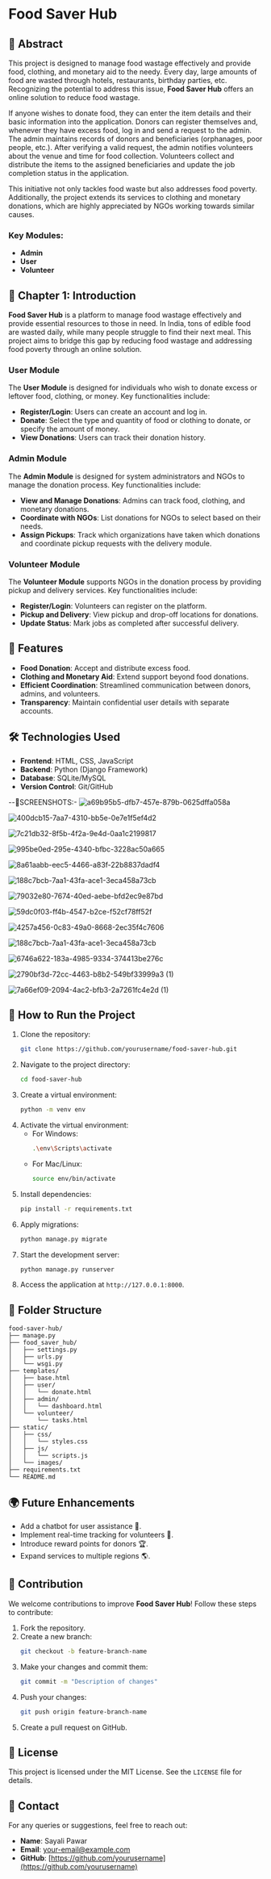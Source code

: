 
# Food Saver Hub

## 📝 Abstract
This project is designed to manage food wastage effectively and provide food, clothing, and monetary aid to the needy. Every day, large amounts of food are wasted through hotels, restaurants, birthday parties, etc. Recognizing the potential to address this issue, **Food Saver Hub** offers an online solution to reduce food wastage. 

If anyone wishes to donate food, they can enter the item details and their basic information into the application. Donors can register themselves and, whenever they have excess food, log in and send a request to the admin. The admin maintains records of donors and beneficiaries (orphanages, poor people, etc.). After verifying a valid request, the admin notifies volunteers about the venue and time for food collection. Volunteers collect and distribute the items to the assigned beneficiaries and update the job completion status in the application.

This initiative not only tackles food waste but also addresses food poverty. Additionally, the project extends its services to clothing and monetary donations, which are highly appreciated by NGOs working towards similar causes.

### Key Modules:
- **Admin**
- **User**
- **Volunteer**

## 📖 Chapter 1: Introduction
**Food Saver Hub** is a platform to manage food wastage effectively and provide essential resources to those in need. In India, tons of edible food are wasted daily, while many people struggle to find their next meal. This project aims to bridge this gap by reducing food wastage and addressing food poverty through an online solution.

### User Module
The **User Module** is designed for individuals who wish to donate excess or leftover food, clothing, or money. Key functionalities include:
- **Register/Login**: Users can create an account and log in.
- **Donate**: Select the type and quantity of food or clothing to donate, or specify the amount of money.
- **View Donations**: Users can track their donation history.

### Admin Module
The **Admin Module** is designed for system administrators and NGOs to manage the donation process. Key functionalities include:
- **View and Manage Donations**: Admins can track food, clothing, and monetary donations.
- **Coordinate with NGOs**: List donations for NGOs to select based on their needs.
- **Assign Pickups**: Track which organizations have taken which donations and coordinate pickup requests with the delivery module.

### Volunteer Module
The **Volunteer Module** supports NGOs in the donation process by providing pickup and delivery services. Key functionalities include:
- **Register/Login**: Volunteers can register on the platform.
- **Pickup and Delivery**: View pickup and drop-off locations for donations.
- **Update Status**: Mark jobs as completed after successful delivery.

## 🌟 Features
- **Food Donation**: Accept and distribute excess food.
- **Clothing and Monetary Aid**: Extend support beyond food donations.
- **Efficient Coordination**: Streamlined communication between donors, admins, and volunteers.
- **Transparency**: Maintain confidential user details with separate accounts.

## 🛠️ Technologies Used
- **Frontend**: HTML, CSS, JavaScript
- **Backend**: Python (Django Framework)
- **Database**: SQLite/MySQL
- **Version Control**: Git/GitHub
  
--👀SCREENSHOTS:-
  ![a69b95b5-dfb7-457e-879b-0625dffa058a](https://github.com/user-attachments/assets/8579b8e0-7335-4506-9f13-010d6ce3e55b)

  
![400dcb15-7aa7-4310-bb5e-0e7e1f5ef4d2](https://github.com/user-attachments/assets/f6b26a84-2399-4cca-a3b7-d1cb702d5322)


![7c21db32-8f5b-4f2a-9e4d-0aa1c2199817](https://github.com/user-attachments/assets/2464c9c3-8a0f-4e78-a322-4d3e2abf5764)


![995be0ed-295e-4340-bfbc-3228ac50a665](https://github.com/user-attachments/assets/d96ad6e9-3044-4630-a7a1-2d423d70efcb)


![8a61aabb-eec5-4466-a83f-22b8837dadf4](https://github.com/user-attachments/assets/eaaabbb7-c3b3-45d3-ad44-24c05885577b)


![188c7bcb-7aa1-43fa-ace1-3eca458a73cb](https://github.com/user-attachments/assets/bee6c5b8-254e-45a6-a9ab-a944fcc80195)

![79032e80-7674-40ed-aebe-bfd2ec9e87bd](https://github.com/user-attachments/assets/08e0dd6a-9f77-4862-a2ff-f51abe560135)

![59dc0f03-ff4b-4547-b2ce-f52cf78ff52f](https://github.com/user-attachments/assets/6983c811-536c-413e-9f58-ff9b4a39145e)

![4257a456-0c83-49a0-8668-2ec35f4c7606](https://github.com/user-attachments/assets/89a89b5a-392a-458d-b8a5-68313e3b8e03)

![188c7bcb-7aa1-43fa-ace1-3eca458a73cb](https://github.com/user-attachments/assets/c305ab59-99c4-4655-b9e6-12b5819f32ea)

![6746a622-183a-4985-9334-374413be276c](https://github.com/user-attachments/assets/d51e74f7-4d1a-4745-ba55-deac587bae2f)

![2790bf3d-72cc-4463-b8b2-549bf33999a3 (1)](https://github.com/user-attachments/assets/221d21da-08d3-42bc-9359-31a05a17a99f)

![7a66ef09-2094-4ac2-bfb3-2a7261fc4e2d (1)](https://github.com/user-attachments/assets/3204972a-7be1-4b7c-a175-fa27660442a0)


## 🚀 How to Run the Project
1. Clone the repository:
   ```bash
   git clone https://github.com/yourusername/food-saver-hub.git
   ```
2. Navigate to the project directory:
   ```bash
   cd food-saver-hub
   ```
3. Create a virtual environment:
   ```bash
   python -m venv env
   ```
4. Activate the virtual environment:
   - For Windows:
     ```bash
     .\env\Scripts\activate
     ```
   - For Mac/Linux:
     ```bash
     source env/bin/activate
     ```
5. Install dependencies:
   ```bash
   pip install -r requirements.txt
   ```
6. Apply migrations:
   ```bash
   python manage.py migrate
   ```
7. Start the development server:
   ```bash
   python manage.py runserver
   ```
8. Access the application at `http://127.0.0.1:8000`.

## 📂 Folder Structure
```
food-saver-hub/
├── manage.py
├── food_saver_hub/
│   ├── settings.py
│   ├── urls.py
│   └── wsgi.py
├── templates/
│   ├── base.html
│   ├── user/
│   │   └── donate.html
│   ├── admin/
│   │   └── dashboard.html
│   └── volunteer/
│       └── tasks.html
├── static/
│   ├── css/
│   │   └── styles.css
│   ├── js/
│   │   └── scripts.js
│   └── images/
├── requirements.txt
└── README.md
```

## 🌍 Future Enhancements
- Add a chatbot for user assistance 🤖.
- Implement real-time tracking for volunteers 📍.
- Introduce reward points for donors 🏆.
- Expand services to multiple regions 🌎.

## 🤝 Contribution
We welcome contributions to improve **Food Saver Hub**! Follow these steps to contribute:
1. Fork the repository.
2. Create a new branch:
   ```bash
   git checkout -b feature-branch-name
   ```
3. Make your changes and commit them:
   ```bash
   git commit -m "Description of changes"
   ```
4. Push your changes:
   ```bash
   git push origin feature-branch-name
   ```
5. Create a pull request on GitHub.

## 📜 License
This project is licensed under the MIT License. See the `LICENSE` file for details.

## 📧 Contact
For any queries or suggestions, feel free to reach out:
- **Name**: Sayali Pawar
- **Email**: [your-email@example.com](mailto:your-email@example.com)
- **GitHub**: [https://github.com/yourusername](https://github.com/yourusername)

